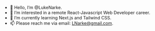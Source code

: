 - 👋 Hello, I’m @LukeNarke.
- 👀 I’m interested in a remote React-Javascript Web Developer career.
- 🌱 I’m currently learning Next.js and Tailwind CSS.
- 📫 Please reach me via email: LNarke@gmail.com.

<!---
LukeNarke/LukeNarke is a ✨ special ✨ repository because its `README.md` (this file) appears on your GitHub profile.
You can click the Preview link to take a look at your changes.
--->
